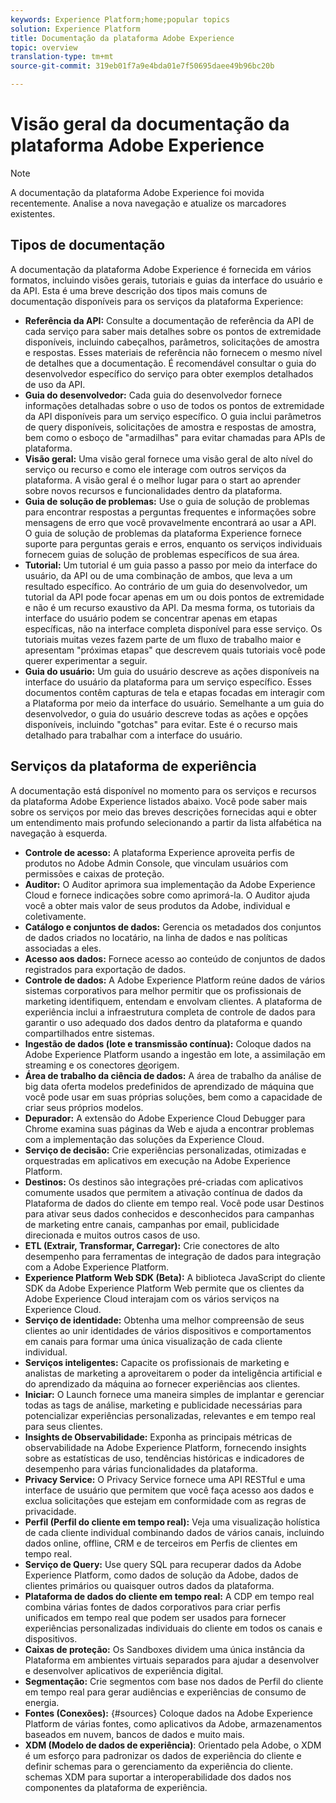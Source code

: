 ```yaml
---
keywords: Experience Platform;home;popular topics
solution: Experience Platform
title: Documentação da plataforma Adobe Experience
topic: overview
translation-type: tm+mt
source-git-commit: 319eb01f7a9e4bda01e7f50695daee49b96bc20b

---
```



# Visão geral da documentação da plataforma Adobe Experience

>[!NOTE]
>A documentação da plataforma Adobe Experience foi movida recentemente. Analise a nova navegação e atualize os marcadores existentes.

## Tipos de documentação

A documentação da plataforma Adobe Experience é fornecida em vários formatos, incluindo visões gerais, tutoriais e guias da interface do usuário e da API. Esta é uma breve descrição dos tipos mais comuns de documentação disponíveis para os serviços da plataforma Experience:

* **Referência da API:** Consulte a documentação de referência da API de cada serviço para saber mais detalhes sobre os pontos de extremidade disponíveis, incluindo cabeçalhos, parâmetros, solicitações de amostra e respostas. Esses materiais de referência não fornecem o mesmo nível de detalhes que a documentação. É recomendável consultar o guia do desenvolvedor específico do serviço para obter exemplos detalhados de uso da API.
* **Guia do desenvolvedor:** Cada guia do desenvolvedor fornece informações detalhadas sobre o uso de todos os pontos de extremidade da API disponíveis para um serviço específico. O guia inclui parâmetros de query disponíveis, solicitações de amostra e respostas de amostra, bem como o esboço de &quot;armadilhas&quot; para evitar chamadas para APIs de plataforma.
* **Visão geral:** Uma visão geral fornece uma visão geral de alto nível do serviço ou recurso e como ele interage com outros serviços da plataforma. A visão geral é o melhor lugar para o start ao aprender sobre novos recursos e funcionalidades dentro da plataforma.
* **Guia de solução de problemas:** Use o guia de solução de problemas para encontrar respostas a perguntas frequentes e informações sobre mensagens de erro que você provavelmente encontrará ao usar a API. O guia de solução de problemas da plataforma Experience fornece suporte para perguntas gerais e erros, enquanto os serviços individuais fornecem guias de solução de problemas específicos de sua área.
* **Tutorial:** Um tutorial é um guia passo a passo por meio da interface do usuário, da API ou de uma combinação de ambos, que leva a um resultado específico. Ao contrário de um guia do desenvolvedor, um tutorial da API pode focar apenas em um ou dois pontos de extremidade e não é um recurso exaustivo da API. Da mesma forma, os tutoriais da interface do usuário podem se concentrar apenas em etapas específicas, não na interface completa disponível para esse serviço. Os tutoriais muitas vezes fazem parte de um fluxo de trabalho maior e apresentam &quot;próximas etapas&quot; que descrevem quais tutoriais você pode querer experimentar a seguir.
* **Guia do usuário:** Um guia do usuário descreve as ações disponíveis na interface do usuário da plataforma para um serviço específico. Esses documentos contêm capturas de tela e etapas focadas em interagir com a Plataforma por meio da interface do usuário. Semelhante a um guia do desenvolvedor, o guia do usuário descreve todas as ações e opções disponíveis, incluindo &quot;gotchas&quot; para evitar. Este é o recurso mais detalhado para trabalhar com a interface do usuário.

## Serviços da plataforma de experiência

A documentação está disponível no momento para os serviços e recursos da plataforma Adobe Experience listados abaixo. Você pode saber mais sobre os serviços por meio das breves descrições fornecidas aqui e obter um entendimento mais profundo selecionando a partir da lista alfabética na navegação à esquerda.

* **Controle de acesso:** A plataforma Experience aproveita perfis de produtos no Adobe Admin Console, que vinculam usuários com permissões e caixas de proteção.
* **Auditor:** O Auditor aprimora sua implementação da Adobe Experience Cloud e fornece indicações sobre como aprimorá-la. O Auditor ajuda você a obter mais valor de seus produtos da Adobe, individual e coletivamente.
* **Catálogo e conjuntos de dados:** Gerencia os metadados dos conjuntos de dados criados no locatário, na linha de dados e nas políticas associadas a eles.
* **Acesso aos dados:** Fornece acesso ao conteúdo de conjuntos de dados registrados para exportação de dados.
* **Controle de dados:** A Adobe Experience Platform reúne dados de vários sistemas corporativos para melhor permitir que os profissionais de marketing identifiquem, entendam e envolvam clientes. A plataforma de experiência inclui a infraestrutura completa de controle de dados para garantir o uso adequado dos dados dentro da plataforma e quando compartilhados entre sistemas.
* **Ingestão de dados (lote e transmissão contínua):** Coloque dados na Adobe Experience Platform usando a ingestão em lote, a assimilação em streaming e os conectores [de](#sources)origem.
* **Área de trabalho da ciência de dados:** A área de trabalho da análise de big data oferta modelos predefinidos de aprendizado de máquina que você pode usar em suas próprias soluções, bem como a capacidade de criar seus próprios modelos.
* **Depurador:** A extensão do Adobe Experience Cloud Debugger para Chrome examina suas páginas da Web e ajuda a encontrar problemas com a implementação das soluções da Experience Cloud.
* **Serviço de decisão:** Crie experiências personalizadas, otimizadas e orquestradas em aplicativos em execução na Adobe Experience Platform.
* **Destinos:** Os destinos são integrações pré-criadas com aplicativos comumente usados que permitem a ativação contínua de dados da Plataforma de dados do cliente em tempo real. Você pode usar Destinos para ativar seus dados conhecidos e desconhecidos para campanhas de marketing entre canais, campanhas por email, publicidade direcionada e muitos outros casos de uso.
* **ETL (Extrair, Transformar, Carregar):** Crie conectores de alto desempenho para ferramentas de integração de dados para integração com a Adobe Experience Platform.
* **Experience Platform Web SDK (Beta):** A biblioteca JavaScript do cliente SDK da Adobe Experience Platform Web permite que os clientes da Adobe Experience Cloud interajam com os vários serviços na Experience Cloud.
* **Serviço de identidade:** Obtenha uma melhor compreensão de seus clientes ao unir identidades de vários dispositivos e comportamentos em canais para formar uma única visualização de cada cliente individual.
* **Serviços inteligentes:** Capacite os profissionais de marketing e analistas de marketing a aproveitarem o poder da inteligência artificial e do aprendizado da máquina ao fornecer experiências aos clientes.
* **Iniciar:** O Launch fornece uma maneira simples de implantar e gerenciar todas as tags de análise, marketing e publicidade necessárias para potencializar experiências personalizadas, relevantes e em tempo real para seus clientes.
* **Insights de Observabilidade:** Exponha as principais métricas de observabilidade na Adobe Experience Platform, fornecendo insights sobre as estatísticas de uso, tendências históricas e indicadores de desempenho para várias funcionalidades da plataforma.
* **Privacy Service:** O Privacy Service fornece uma API RESTful e uma interface de usuário que permitem que você faça acesso aos dados e exclua solicitações que estejam em conformidade com as regras de privacidade.
* **Perfil (Perfil do cliente em tempo real):** Veja uma visualização holística de cada cliente individual combinando dados de vários canais, incluindo dados online, offline, CRM e de terceiros em Perfis de clientes em tempo real.
* **Serviço de Query:** Use query SQL para recuperar dados da Adobe Experience Platform, como dados de solução da Adobe, dados de clientes primários ou quaisquer outros dados da plataforma.
* **Plataforma de dados do cliente em tempo real:** A CDP em tempo real combina várias fontes de dados corporativos para criar perfis unificados em tempo real que podem ser usados para fornecer experiências personalizadas individuais do cliente em todos os canais e dispositivos.
* **Caixas de proteção:** Os Sandboxes dividem uma única instância da Plataforma em ambientes virtuais separados para ajudar a desenvolver e desenvolver aplicativos de experiência digital.
* **Segmentação:** Crie segmentos com base nos dados de Perfil do cliente em tempo real para gerar audiências e experiências de consumo de energia.
* **Fontes (Conexões):** {#sources} Coloque dados na Adobe Experience Platform de várias fontes, como aplicativos da Adobe, armazenamentos baseados em nuvem, bancos de dados e muito mais.
* **XDM (Modelo de dados de experiência)**: Orientado pela Adobe, o XDM é um esforço para padronizar os dados de experiência do cliente e definir schemas para o gerenciamento da experiência do cliente. schemas XDM para suportar a interoperabilidade dos dados nos componentes da plataforma de experiência.